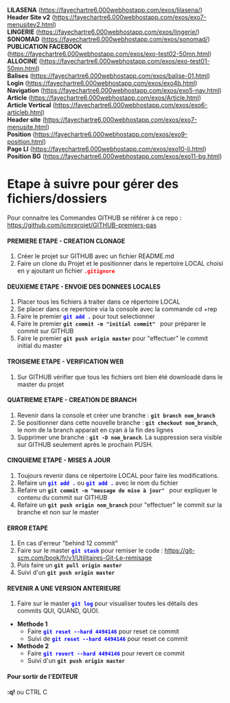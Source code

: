 <b>LILASENA</b> (https://fayechartre6.000webhostapp.com/exos/lilasena/)<br>
<b>Header Site v2</b> (https://fayechartre6.000webhostapp.com/exos/exo7-menusitev2.html)<br>
<b>LINGERIE</b> (https://fayechartre6.000webhostapp.com/exos/lingerie/)<br>
<b>SONOMAD</b> (https://fayechartre6.000webhostapp.com/exos/sonomad/)<br>
<b>PUBLICATION FACEBOOK</b> (https://fayechartre6.000webhostapp.com/exos/exo-test02-50mn.html)<br>
<b>ALLOCINE</b> (https://fayechartre6.000webhostapp.com/exos/exo-test01-50mn.html)<br>
<b>Balises</b> (https://fayechartre6.000webhostapp.com/exos/balise-01.html)<br>
<b>Login</b> (https://fayechartre6.000webhostapp.com/exos/exo4b.html)<br>
<b>Navigation</b> (https://fayechartre6.000webhostapp.com/exos/exo5-nav.html)<br>
<b>Article</b> (https://fayechartre6.000webhostapp.com/exos/Article.html)<br>
<b>Article Vertical</b> (https://fayechartre6.000webhostapp.com/exos/exo6-articleb.html)<br>
<b>Header site</b> (https://fayechartre6.000webhostapp.com/exos/exo7-menusite.html)<br>
<b>Position</b> (https://fayechartre6.000webhostapp.com/exos/exo9-position.html)<br>
<b>Page LI</b> (https://fayechartre6.000webhostapp.com/exos/exo10-li.html)<br>
<b>Position BG</b> (https://fayechartre6.000webhostapp.com/exos/exo11-bg.html)<br>


# Etape à suivre pour gérer des fichiers/dossiers
Pour connaitre les Commandes GITHUB se référer à ce repo : https://github.com/icmrprojet/GITHUB-premiers-pas 

#### PREMIERE ETAPE - CREATION CLONAGE
1. Créer le projet sur GITHUB avec un fichier README.md
2. Faire un clone du Projet et le positionner dans le repertoire LOCAL choisi en y ajoutant un fichier <b style="color:red">`.gitignore`</b>

#### DEUXIEME ETAPE - ENVOIE DES DONNEES LOCALES
1. Placer tous les fichiers à traiter dans ce répertoire LOCAL
2. Se placer dans ce repertoire via la console avec la commande cd +rep
3. Faire le premier <b style="color:blue">`git add .`</b> pour tout selectionner
4. Faire le premier <b>`git commit -m "initial commit" `</b> pour préparer le commit sur GITHUB
5. Faire le premier <b>`git push origin master`</b> pour "effectuer" le commit initial du master

#### TROISIEME ETAPE - VERIFICATION WEB
1. Sur GITHUB vérifier que tous les fichiers ont bien été downloadé dans le master du projet

#### QUATRIEME ETAPE - CREATION DE BRANCH
1. Revenir dans la console et créer une branche : <b>`git branch nom_branch`</b>
2. Se positionner dans cette nouvelle branche : <b>`git checkout nom_branch`</b>, le nom de la branch apparait en cyan à la fin des lignes
3. Supprimer une branche : <b>`git -D nom_branch`</b>. La suppression sera visible sur GITHUB seulement après le prochain PUSH.

#### CINQUIEME ETAPE - MISES A JOUR
1. Toujours revenir dans ce répertoire LOCAL pour faire les modifications.
2. Refaire un <b style="color:blue">`git add .`</b> ou <b style="color:blue">`git add .`</b> avec le nom du fichier
3. Refaire un <b>`git commit -m "message de mise à jour" `</b> pour expliquer le contenu du commit sur GITHUB
4. Refaire un <b>`git push origin nom_branch`</b> pour "effectuer" le commit sur la branche et non sur le master

#### ERROR ETAPE 
1. En cas d'erreur "behind 12 commit"
2. Faire sur le master <b style="color:blue">`git stash`</b> pour remiser le code : https://git-scm.com/book/fr/v1/Utilitaires-Git-Le-remisage
3. Puis faire un <b>`git pull origin master`</b>
4. Suivi d'un <b>`git push origin master`</b>

#### REVENIR A UNE VERSION ANTERIEURE 
1. Faire sur le master <b style="color:blue">`git log`</b> pour visualiser toutes les détails des commits QUI, QUAND, QUOI.
* **Methode 1**
  * Faire <b style="color:blue">`git reset --hard 4494146`</b> pour reset ce commit
  * Suivi de <b style="color:blue">`git reset --hard 4494146`</b> pour reset ce commit
* **Methode 2**
  * Faire <b style="color:blue">`git revert --hard 4494146`</b> pour revert ce commit
  * Suivi d'un <b>`git push origin master`</b>

#### Pour sortir de l'EDITEUR
<b>:q!</b>  ou CTRL C


